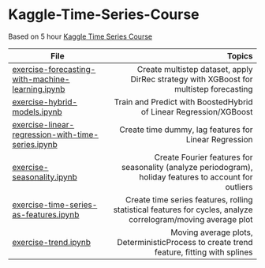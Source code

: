 # Kaggle-Time-Series-Course

Based on 5 hour [Kaggle Time Series Course](https://www.kaggle.com/learn/time-series/)

| File | Topics |
| ------------- | --:|
| [exercise-forecasting-with-machine-learning.ipynb](https://github.com/frankwillard/Kaggle-Time-Series-Course/blob/main/exercise-forecasting-with-machine-learning.ipynb)  | Create multistep dataset, apply DirRec strategy with XGBoost for multistep forecasting |
| [exercise-hybrid-models.ipynb](https://github.com/frankwillard/Kaggle-Time-Series-Course/blob/main/exercise-hybrid-models.ipynb) | Train and Predict with BoostedHybrid of Linear Regression/XGBoost |
| [exercise-linear-regression-with-time-series.ipynb](https://github.com/frankwillard/Kaggle-Time-Series-Course/blob/main/exercise-linear-regression-with-time-series.ipynb) | Create time dummy, lag features for Linear Regression |
| [exercise-seasonality.ipynb](https://github.com/frankwillard/Kaggle-Time-Series-Course/blob/main/exercise-seasonality.ipynb) | Create Fourier features for seasonality (analyze periodogram), holiday features to account for outliers |
| [exercise-time-series-as-features.ipynb](https://github.com/frankwillard/Kaggle-Time-Series-Course/blob/main/exercise-time-series-as-features.ipynb) | Create time series features, rolling statistical features for cycles, analyze correlogram/moving average plot |
| [exercise-trend.ipynb](https://github.com/frankwillard/Kaggle-Time-Series-Course/blob/main/exercise-trend.ipynb) | Moving average plots, DeterministicProcess to create trend feature, fitting with splines |
